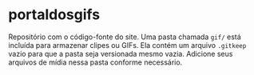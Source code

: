 # portaldosgifs

Repositório com o código-fonte do site. Uma pasta chamada
`gif/` está incluída para armazenar clipes ou GIFs. Ela contém um
arquivo `.gitkeep` vazio para que a pasta seja versionada mesmo vazia.
Adicione seus arquivos de mídia nessa pasta conforme necessário.
